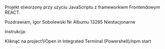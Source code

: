 Projekt stworzony przy użyciu JavaScriptu z frameworkiem Frontendowym REACT.

Pozdrawiam,
Igor Sobolewski
Nr Albumu 13285
Niestacjonarne

Instrukcja:

Kliknąć na project1/Open in Integrated Terminal (Powershell)/npm start
